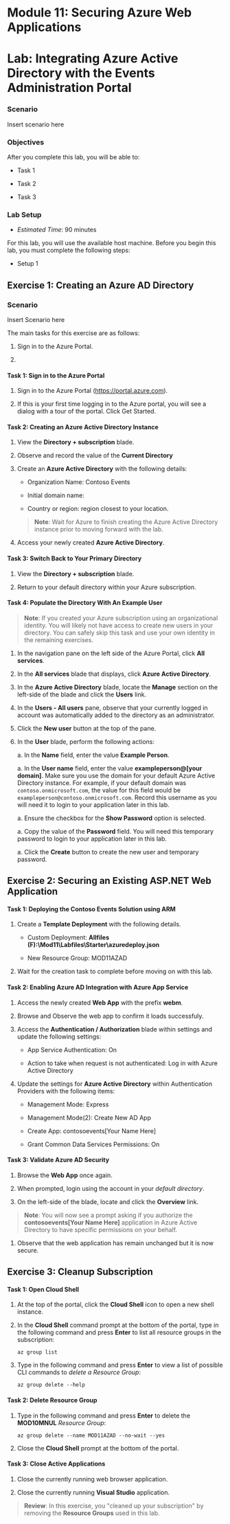 # Module 11: Securing Azure Web Applications

# Lab: Integrating Azure Active Directory with the Events Administration Portal


### Scenario

Insert scenario here

### Objectives

After you complete this lab, you will be able to:

- Task 1

- Task 2

- Task 3

### Lab Setup

- *Estimated Time*: 90 minutes

For this lab, you will use the available host machine. Before you begin this lab, you must complete the following steps:

- Setup 1

## Exercise 1: Creating an Azure AD Directory

### Scenario

Insert Scenario here

The main tasks for this exercise are as follows:

1. Sign in to the Azure Portal.

1. 

#### Task 1: Sign in to the Azure Portal

1. Sign in to the Azure Portal (https://portal.azure.com).

1. If this is your first time logging in to the Azure portal, you will see a dialog with a tour of the portal. Click Get Started.

#### Task 2: Creating an Azure Active Directory Instance

1. View the **Directory + subscription** blade.

1. Observe and record the value of the **Current Directory**

1. Create an **Azure Active Directory** with the following details:

    - Organization Name: Contoso Events

    - Initial domain name:

    - Country or region: region closest to your location.

    > **Note**: Wait for Azure to finish creating the Azure Active Directory instance prior to moving forward with the lab.

1. Access your newly created **Azure Active Directory**.

#### Task 3: Switch Back to Your Primary Directory

1. View the **Directory + subscription** blade.

1. Return to your default directory within your Azure subscription.

#### Task 4: Populate the Directory With An Example User

> **Note**: If you created your Azure subscription using an organizational identity. You will likely not have access to create new users in your directory. You can safely skip this task and use your own identity in the remaining exercises.

1. In the navigation pane on the left side of the Azure Portal, click **All services**.

1. In the **All services** blade that displays, click **Azure Active Directory**.

1. In the **Azure Active Directory** blade, locate the **Manage** section on the left-side of the blade and click the **Users** link.

1. In the **Users - All users** pane, observe that your currently logged in account was automatically added to the directory as an administrator.

1. Click the **New user** button at the top of the pane.

1. In the **User** blade, perform the following actions:

    a. In the **Name** field, enter the value **Example Person**.

    a. In the **User name** field, enter the value **exampleperson@[your domain]**. Make sure you use the domain for your default Azure Active Directory instance. For example, if your default domain was ``contoso.onmicrosoft.com``, the value for this field would be ``exampleperson@contoso.onmicrosoft.com``. Record this username as you will need it to login to your application later in this lab.

    a. Ensure the checkbox for the **Show Password** option is selected.

    a. Copy the value of the **Password** field. You will need this temporary password to login to your application later in this lab.

    a. Click the **Create** button to create the new user and temporary password.

## Exercise 2: Securing an Existing ASP.NET Web Application

#### Task 1: Deploying the Contoso Events Solution using ARM

1. Create a **Template Deployment** with the following details.

    - Custom Deployment: **Allfiles (F):\\Mod11\\Labfiles\\Starter\\azuredeploy.json**

    - New Resource Group: MOD11AZAD

1. Wait for the creation task to complete before moving on with this lab.

#### Task 2: Enabling Azure AD Integration with Azure App Service

1. Access the newly created **Web App** with the prefix **webm**.

1. Browse and Observe the web app to confirm it loads successfuly.

1. Access the **Authentication / Authorization** blade within settings and update the following settings:

    - App Service Authentication: On

    - Action to take when request is not authenticated: Log in with Azure Active Directory

1. Update the settings for **Azure Active Directory** within Authentication Providers with the following items:

    - Management Mode: Express

    - Management Mode(2): Create New AD App

    - Create App: contosoevents[Your Name Here]

    - Grant Common Data Services Permissions: On

#### Task 3: Validate Azure AD Security

1. Browse the **Web App** once again.

1. When prompted, login using the account in your *default directory*.

1. On the left-side of the blade, locate and click the **Overview** link.

 > **Note**: You will now see a prompt asking if you authorize the **contosoevents[Your Name Here]** application in Azure Active Directory to have specific permissions on your behalf.

1. Observe that the web application has remain unchanged but it is now secure.

## Exercise 3: Cleanup Subscription

#### Task 1: Open Cloud Shell

1. At the top of the portal, click the **Cloud Shell** icon to open a new shell instance.

1. In the **Cloud Shell** command prompt at the bottom of the portal, type in the following command and press **Enter** to list all resource groups in the subscription:

    ```
    az group list
    ```

1. Type in the following command and press **Enter** to view a list of possible CLI commands to *delete a Resource Group*:

    ```
    az group delete --help
    ```

#### Task 2: Delete Resource Group

1. Type in the following command and press **Enter** to delete the **MOD10MNUL** *Resource Group*:

    ```
    az group delete --name MOD11AZAD --no-wait --yes
    ```

1. Close the **Cloud Shell** prompt at the bottom of the portal.

#### Task 3: Close Active Applications

1. Close the currently running web browser application.

1. Close the currently running **Visual Studio** application.

> **Review**: In this exercise, you "cleaned up your subscription" by removing the **Resource Groups** used in this lab.
